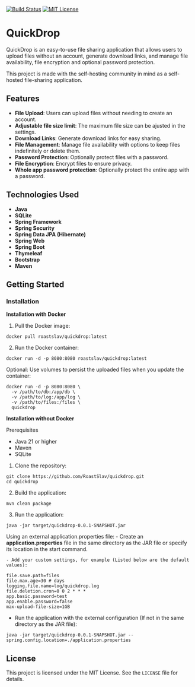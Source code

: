 [![Build Status](https://jenkins.tyron.rocks/buildStatus/icon?job=quickdrop)](https://jenkins.tyron.rocks/job/quickdrop)
[![MIT License](https://img.shields.io/badge/License-MIT-yellow.svg)](https://opensource.org/licenses/MIT)

# QuickDrop

QuickDrop is an easy-to-use file sharing application that allows users to upload files without an account,
generate download links, and manage file availability, file encryption and optional password
protection.

This project is made with the self-hosting community in mind as a self-hosted file-sharing application.

## Features

- **File Upload**: Users can upload files without needing to create an account.
- **Adjustable file size limit**: The maximum file size can be ajusted in the settings.
- **Download Links**: Generate download links for easy sharing.
- **File Management**: Manage file availability with options to keep files indefinitely or delete them.
- **Password Protection**: Optionally protect files with a password.
- **File Encryption**: Encrypt files to ensure privacy.
- **Whole app password protection**: Optionally protect the entire app with a password.

## Technologies Used

- **Java**
- **SQLite**
- **Spring Framework**
- **Spring Security**
- **Spring Data JPA (Hibernate)**
- **Spring Web**
- **Spring Boot**
- **Thymeleaf**
- **Bootstrap**
- **Maven**

## Getting Started

### Installation

**Installation with Docker**

1. Pull the Docker image:

```
docker pull roastslav/quickdrop:latest
```

2. Run the Docker container:

```
docker run -d -p 8080:8080 roastslav/quickdrop:latest
```

Optional: Use volumes to persist the uploaded files when you update the container:

```
docker run -d -p 8080:8080 \
  -v /path/to/db:/app/db \
  -v /path/to/log:/app/log \
  -v /path/to/files:/files \
  quickdrop
```

**Installation without Docker**

Prerequisites

- Java 21 or higher
- Maven
- SQLite

1. Clone the repository:

```
git clone https://github.com/RoastSlav/quickdrop.git
cd quickdrop
```

2. Build the application:

```
mvn clean package
```

3. Run the application:

```
java -jar target/quickdrop-0.0.1-SNAPSHOT.jar
```

Using an external application.properties file:
    - Create an **application.properties** file in the same directory as the JAR file or specify its location in the
      start command.

    - Add your custom settings, for example (Listed below are the default values):

```
file.save.path=files
file.max.age=30 # days
logging.file.name=log/quickdrop.log
file.deletion.cron=0 0 2 * * *
app.basic.password=test
app.enable.password=false
max-upload-file-size=1GB
```

- Run the application with the external configuration (If not in the same directory as the JAR file):

```
java -jar target/quickdrop-0.0.1-SNAPSHOT.jar --spring.config.location=./application.properties
```

## License

This project is licensed under the MIT License. See the `LICENSE` file for details.
